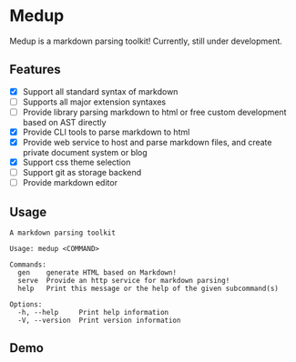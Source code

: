 # Medup
Medup is a markdown parsing toolkit! Currently, still under development.

## Features
* [x] Support all standard syntax of markdown
* [ ] Supports all major extension syntaxes
* [ ] Provide library parsing markdown to html or free custom development based on AST directly
* [x] Provide CLI tools to parse markdown to html
* [x] Provide web service to host and parse markdown files, and create private document system or blog
* [x] Support css theme selection
* [ ] Support git as storage backend
* [ ] Provide markdown editor

## Usage
```
A markdown parsing toolkit

Usage: medup <COMMAND>

Commands:
  gen    generate HTML based on Markdown!
  serve  Provide an http service for markdown parsing!
  help   Print this message or the help of the given subcommand(s)

Options:
  -h, --help     Print help information
  -V, --version  Print version information
```

## Demo